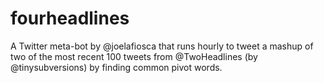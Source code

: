 fourheadlines
=============

A Twitter meta-bot by @joelafiosca that runs hourly to tweet a mashup of two of the most recent 100 tweets from @TwoHeadlines (by @tinysubversions) by finding common pivot words.

